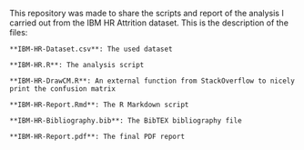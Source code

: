 This repository was made to share the scripts and report of the analysis I carried out from the IBM HR Attrition dataset. This is the description of the files:

    **IBM-HR-Dataset.csv**: The used dataset

    **IBM-HR.R**: The analysis script
	
	**IBM-HR-DrawCM.R**: An external function from StackOverflow to nicely print the confusion matrix

    **IBM-HR-Report.Rmd**: The R Markdown script

    **IBM-HR-Bibliography.bib**: The BibTEX bibliography file

    **IBM-HR-Report.pdf**: The final PDF report
